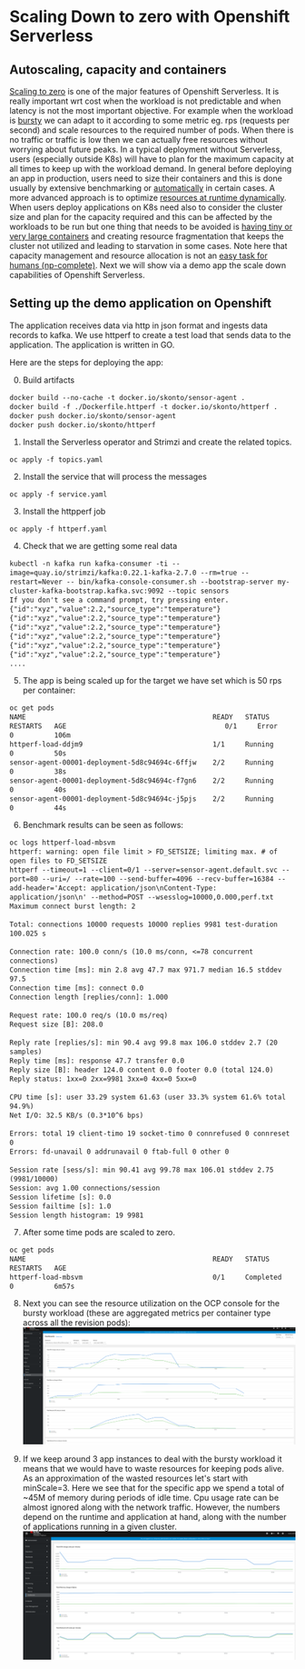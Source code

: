 # Scaling Down to zero with Openshift Serverless

## Autoscaling, capacity and containers

[Scaling to zero](https://aws.amazon.com/blogs/publicsector/scaling-zero-serverless-way-future-university-of-york/) is one of the major features of Openshift Serverless.
It is really important wrt cost when the workload is not predictable and when latency is not
the most important objective. For example when the workload is [bursty](https://cacm.acm.org/magazines/2019/12/241054-the-rise-of-serverless-computing/fulltext?mobile=false) we can adapt to it according to
some metric eg. rps (requests per second) and scale resources to the required number of pods.
When there is no traffic or traffic is low then we can actually free resources without worrying
about future peaks. In a typical deployment without Serverless, users (especially outside K8s)
will have to plan for the maximum capacity at all times to keep up with the workload demand.
In general before deploying an app in production, users need to size their containers and
this is done usually by extensive benchmarking or [automatically](https://learnk8s.io/setting-cpu-memory-limits-requests) in certain cases.
A more advanced approach is to optimize [resources at runtime dynamically](https://arxiv.org/pdf/2005.14410.pdf).
When users deploy applications on K8s need also to consider the cluster size and plan for the
capacity required and this can be affected by the workloads to be run but one thing that needs to
be avoided is [having tiny or very large containers](https://cloud.google.com/blog/products/containers-kubernetes/kubernetes-best-practices-resource-requests-and-limits)
and creating resource fragmentation that keeps the cluster not utilized and leading to starvation in some cases.
Note here that capacity management and resource allocation is not an [easy task for humans (np-complete)](https://www.openshift.com/blog/full-cluster-capacity-management-monitoring-openshift).
Next we will show via a demo app the scale down capabilities of Openshift Serverless.

## Setting up the demo application on Openshift

The application receives data via http in json format and ingests data records to kafka.
We use httperf to create a test load that sends data to the application. 
The application is written in GO.

Here are the steps for deploying the app:

0.  Build artifacts

```
docker build --no-cache -t docker.io/skonto/sensor-agent .
docker build -f ./Dockerfile.httperf -t docker.io/skonto/httperf .
docker push docker.io/skonto/sensor-agent 
docker push docker.io/skonto/httperf
```
1. Install the Serverless operator and Strimzi and create the related topics.

```
oc apply -f topics.yaml
```
2. Install the service that will process the messages

```
oc apply -f service.yaml
``` 

3. Install the httpperf job
```
oc apply -f httperf.yaml
```

4. Check that we are getting some real data
   
```
kubectl -n kafka run kafka-consumer -ti --image=quay.io/strimzi/kafka:0.22.1-kafka-2.7.0 --rm=true --restart=Never -- bin/kafka-console-consumer.sh --bootstrap-server my-cluster-kafka-bootstrap.kafka.svc:9092 --topic sensors
If you don't see a command prompt, try pressing enter.
{"id":"xyz","value":2.2,"source_type":"temperature"}
{"id":"xyz","value":2.2,"source_type":"temperature"}
{"id":"xyz","value":2.2,"source_type":"temperature"}
{"id":"xyz","value":2.2,"source_type":"temperature"}
{"id":"xyz","value":2.2,"source_type":"temperature"}
{"id":"xyz","value":2.2,"source_type":"temperature"}
....
``` 

5. The app is being scaled up for the target we have set which is 50 rps per container:

```
oc get pods
NAME                                              READY   STATUS        RESTARTS   AGE                                       0/1     Error         0          106m
httperf-load-ddjm9                                1/1     Running       0          50s
sensor-agent-00001-deployment-5d8c94694c-6ffjw    2/2     Running       0          38s
sensor-agent-00001-deployment-5d8c94694c-f7gn6    2/2     Running       0          40s
sensor-agent-00001-deployment-5d8c94694c-j5pjs    2/2     Running       0          44s

```

6. Benchmark results can be seen as follows:

```
oc logs httperf-load-mbsvm
httperf: warning: open file limit > FD_SETSIZE; limiting max. # of open files to FD_SETSIZE
httperf --timeout=1 --client=0/1 --server=sensor-agent.default.svc --port=80 --uri=/ --rate=100 --send-buffer=4096 --recv-buffer=16384 --add-header='Accept: application/json\nContent-Type: application/json\n' --method=POST --wsesslog=10000,0.000,perf.txt
Maximum connect burst length: 2

Total: connections 10000 requests 10000 replies 9981 test-duration 100.025 s

Connection rate: 100.0 conn/s (10.0 ms/conn, <=78 concurrent connections)
Connection time [ms]: min 2.8 avg 47.7 max 971.7 median 16.5 stddev 97.5
Connection time [ms]: connect 0.0
Connection length [replies/conn]: 1.000

Request rate: 100.0 req/s (10.0 ms/req)
Request size [B]: 208.0

Reply rate [replies/s]: min 90.4 avg 99.8 max 106.0 stddev 2.7 (20 samples)
Reply time [ms]: response 47.7 transfer 0.0
Reply size [B]: header 124.0 content 0.0 footer 0.0 (total 124.0)
Reply status: 1xx=0 2xx=9981 3xx=0 4xx=0 5xx=0

CPU time [s]: user 33.29 system 61.63 (user 33.3% system 61.6% total 94.9%)
Net I/O: 32.5 KB/s (0.3*10^6 bps)

Errors: total 19 client-timo 19 socket-timo 0 connrefused 0 connreset 0
Errors: fd-unavail 0 addrunavail 0 ftab-full 0 other 0

Session rate [sess/s]: min 90.41 avg 99.78 max 106.01 stddev 2.75 (9981/10000)
Session: avg 1.00 connections/session
Session lifetime [s]: 0.0
Session failtime [s]: 1.0
Session length histogram: 19 9981

```

7. After some time pods are scaled to zero.

```
oc get pods
NAME                                              READY   STATUS      RESTARTS   AGE
httperf-load-mbsvm                                0/1     Completed   0          6m57s
```

8. Next you can see the resource utilization on the OCP console for the bursty workload 
(these are aggregated metrics per container type across all the revision pods):
![image info](./res.png)


9. If we keep around 3 app instances to deal with the bursty workload it means that we 
would have to waste resources for keeping pods alive. As an approximation of the wasted
resources let's start with minScale=3. Here we see that for the specific app we spend a
total of ~45M of memory during periods of idle time. Cpu usage rate can be almost ignored along
with the network traffic. However, the numbers depend on the runtime and application at hand,
along with the number of applications running in a given cluster.   
![image info](./full.png)